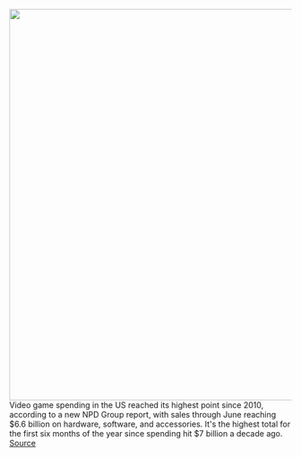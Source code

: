 <img src='https://cdn.vox-cdn.com/thumbor/szA5eTVRiW81BCCBEo29vNbmHCM=/0x0:2040x1360/1200x800/filters:focal(857x517:1183x843)/cdn.vox-cdn.com/uploads/chorus_image/image/67071369/vpavic_181016_3033_0080.0.jpg' width='700px' /><br/>
Video game spending in the US reached its highest point since 2010, according to a new NPD Group report, with sales through June reaching $6.6 billion on hardware, software, and accessories. It's the highest total for the first six months of the year since spending hit $7 billion a decade ago.
<a href='https://www.theverge.com/2020/7/17/21328298/us-video-game-spending-high-npd-group-amount'> Source <a/>